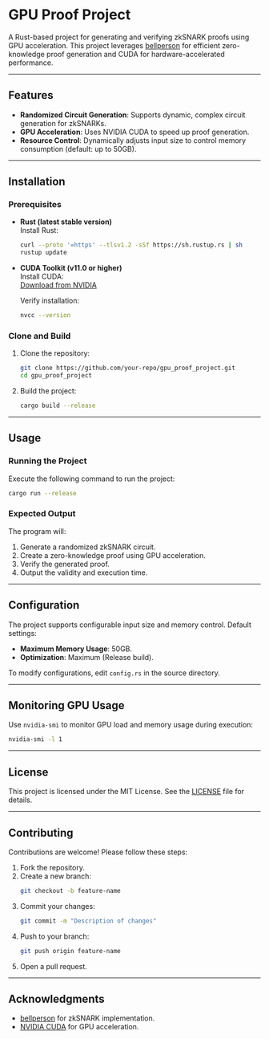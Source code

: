 
# GPU Proof Project

A Rust-based project for generating and verifying zkSNARK proofs using GPU acceleration. This project leverages [bellperson](https://github.com/filecoin-project/bellperson) for efficient zero-knowledge proof generation and CUDA for hardware-accelerated performance.

---

## Features

- **Randomized Circuit Generation**: Supports dynamic, complex circuit generation for zkSNARKs.
- **GPU Acceleration**: Uses NVIDIA CUDA to speed up proof generation.
- **Resource Control**: Dynamically adjusts input size to control memory consumption (default: up to 50GB).

---

## Installation

### Prerequisites

- **Rust (latest stable version)**  
  Install Rust:
  ```bash
  curl --proto '=https' --tlsv1.2 -sSf https://sh.rustup.rs | sh
  rustup update
  ```

- **CUDA Toolkit (v11.0 or higher)**  
  Install CUDA:  
  [Download from NVIDIA](https://developer.nvidia.com/cuda-downloads)

  Verify installation:
  ```bash
  nvcc --version
  ```

### Clone and Build

1. Clone the repository:
   ```bash
   git clone https://github.com/your-repo/gpu_proof_project.git
   cd gpu_proof_project
   ```

2. Build the project:
   ```bash
   cargo build --release
   ```

---

## Usage

### Running the Project

Execute the following command to run the project:
```bash
cargo run --release
```

### Expected Output

The program will:
1. Generate a randomized zkSNARK circuit.
2. Create a zero-knowledge proof using GPU acceleration.
3. Verify the generated proof.
4. Output the validity and execution time.

---

## Configuration

The project supports configurable input size and memory control. Default settings:
- **Maximum Memory Usage**: 50GB.
- **Optimization**: Maximum (Release build).

To modify configurations, edit `config.rs` in the source directory.

---

## Monitoring GPU Usage

Use `nvidia-smi` to monitor GPU load and memory usage during execution:
```bash
nvidia-smi -l 1
```

---

## License

This project is licensed under the MIT License. See the [LICENSE](LICENSE) file for details.

---

## Contributing

Contributions are welcome! Please follow these steps:

1. Fork the repository.
2. Create a new branch:
   ```bash
   git checkout -b feature-name
   ```
3. Commit your changes:
   ```bash
   git commit -m "Description of changes"
   ```
4. Push to your branch:
   ```bash
   git push origin feature-name
   ```
5. Open a pull request.

---

## Acknowledgments

- [bellperson](https://github.com/filecoin-project/bellperson) for zkSNARK implementation.
- [NVIDIA CUDA](https://developer.nvidia.com/cuda-zone) for GPU acceleration.
